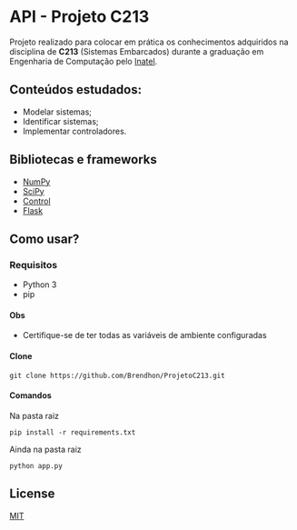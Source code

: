 # API - Projeto C213
Projeto realizado para colocar em prática os conhecimentos adquiridos na disciplina de **C213** (Sistemas Embarcados) durante a graduação em Engenharia de Computação pelo [Inatel](https://inatel.br/home/).

## Conteúdos estudados:
* Modelar sistemas;
* Identificar sistemas; 
* Implementar controladores.
 
## Bibliotecas e frameworks
* [NumPy](https://numpy.org/)
* [SciPy](https://www.scipy.org/)
* [Control](https://python-control.readthedocs.io/en/0.8.3/)
* [Flask](https://flask.palletsprojects.com/en/1.1.x/)

## Como usar?

### Requisitos
 * Python 3
 * pip
 
#### Obs
 * Certifique-se de ter todas as variáveis de ambiente configuradas
 
#### Clone
```
git clone https://github.com/Brendhon/ProjetoC213.git
```
#### Comandos
Na pasta raiz
```
pip install -r requirements.txt 
```
Ainda na pasta raiz
```
python app.py
```

## License
[MIT](https://choosealicense.com/licenses/mit/)
